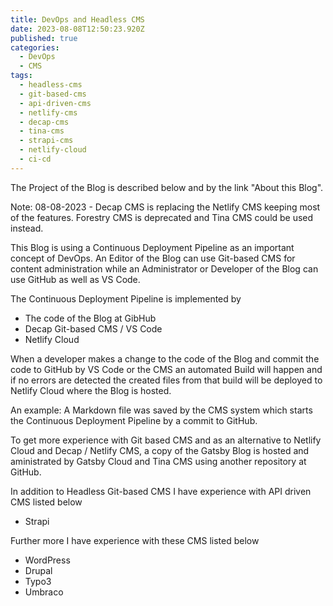 ```yaml
---
title: DevOps and Headless CMS
date: 2023-08-08T12:50:23.920Z
published: true
categories:
  - DevOps
  - CMS
tags:
  - headless-cms
  - git-based-cms
  - api-driven-cms
  - netlify-cms
  - decap-cms
  - tina-cms
  - strapi-cms
  - netlify-cloud
  - ci-cd
---
```

The Project of the Blog is described below and by the link "About this Blog".

Note: 08-08-2023 - Decap CMS is replacing the Netlify CMS keeping most of the features. Forestry CMS is deprecated and Tina CMS could be used instead. 

This Blog is using a Continuous Deployment Pipeline as an important concept of DevOps. An Editor of the Blog can use Git-based CMS for content administration while an Administrator or Developer of the Blog can use GitHub as well as VS Code.

The Continuous Deployment Pipeline is implemented by

* The code of the Blog at GibHub
* Decap Git-based CMS / VS Code
* Netlify Cloud

When a developer makes a change to the code of the Blog and commit the code to GitHub by VS Code or the CMS an automated Build will happen and if no errors are detected the created files from that build will be deployed to Netlify Cloud where the Blog is hosted.

An example: A Markdown file was saved by the CMS system which starts the Continuous Deployment Pipeline by a commit to GitHub.

To get more experience with Git based CMS and as an alternative to Netlify Cloud and Decap / Netlify CMS, a copy of the Gatsby Blog is hosted and aministrated by Gatsby Cloud and Tina CMS using another repository at GitHub.

In addition to Headless Git-based CMS I have experience with API driven CMS listed below

* Strapi

Further more I have experience with these CMS listed below

* WordPress
* Drupal
* Typo3
* Umbraco